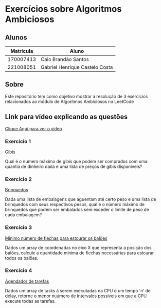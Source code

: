 # Exercícios sobre Algoritmos Ambiciosos

## Alunos

|Matrícula | Aluno |
| -- | -- |
| 170007413  | Caio Brandão Santos |
| 221008051 | Gabriel Henrique Castelo Costa |

## Sobre

Este repositório tem como objetivo mostrar a resolução de 3 exercícios relacionados ao módulo de Algoritmos Ambiciosos no LeetCode

## Link para vídeo explicando as questões

[Clique Aqui para ver o vídeo]()

### Exercício 1
[Gibis](https://moj.naquadah.com.br/new/treino/problem/?id=moj-problems.edson-1168)

Qual é o numero máximo de gibis que podem ser comprados com uma quantia de dinheiro dada e uma lista de preços de gibis disponíveis?



### Exercício 2
[Brinquedos](https://moj.naquadah.com.br/new/treino/problem/?id=moj-problems.edson-1131)

Dada uma lista de embalagens que aguentam até certo peso e uma lista de brinquedos com seus respectivos pesos, qual é o número máximo de brinquedos que podem ser embalados sem exceder o limite de peso de cada embalagem?

### Exercício 3
[Mínimo número de flechas para estourar os balões](https://leetcode.com/problems/minimum-number-of-arrows-to-burst-balloons/description/?envType=problem-list-v2&envId=greedy)

Dados um array de coordenadas no eixo X que representa a posição dos balões, calcule a quantidade mínima de flechas necessárias para estourar todos os balões.


### Exercício 4
[Agendador de tarefas](https://leetcode.com/problems/task-scheduler/description/?envType=problem-list-v2&envId=greedy)

Dados um array de tasks à serem executadas na CPU e um tempo 'n' de delay, retorne o menor nuúmero de intervalos possíveis em que a CPU execute todas as tarefas.